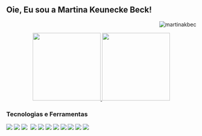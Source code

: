 <h2> Oie, Eu sou a Martina Keunecke Beck! </h2>
<p align="right"> <img src="https://komarev.com/ghpvc/?username=martinakbec" alt="martinakbec" /> </p>


<div align="center">
  <a href="https://github.com/martinakbeck">
    <img height="180em" src="https://github-readme-stats.vercel.app/api?username=martinakbeck&show_icons=true&theme=synthwave&include_all_commits=true&count_private=true"/>
    <img height="180em" src="https://github-readme-stats.vercel.app/api/top-langs/?username=martinakbeck&layout=compact&langs_count=7&theme=dracula"/>
  </a>
  </div>
  
  <div align="left"> 
  <h3> Tecnologias e Ferramentas </h3>
    <img src="https://img.shields.io/badge/Python-3776AB.svg?style=for-the-badge&logo=Python&logoColor=white">
    <img src="https://img.shields.io/badge/MySQL-4479A1.svg?style=for-the-badge&logo=MySQL&logoColor=white">
    <img src="https://img.shields.io/badge/SQLite-003B57.svg?style=for-the-badge&logo=SQLite&logoColor=white"> 
    <img scr="https://img.shields.io/badge/Render-46E3B7.svg?style=for-the-badge&logo=Render&logoColor=white"> 
    <img src="https://img.shields.io/badge/Streamlit-FF4B4B.svg?style=for-the-badge&logo=Streamlit&logoColor=white">
    <img src="https://img.shields.io/badge/Jupyter-F37626.svg?style=for-the-badge&logo=Jupyter&logoColor=white">
    <img src="https://img.shields.io/badge/Anaconda-44A833.svg?style=for-the-badge&logo=Anaconda&logoColor=white">
    <img src="https://img.shields.io/badge/Visual%20Studio%20Code-007ACC.svg?style=for-the-badge&logo=Visual-Studio-Code&logoColor=white">
    <img src="https://img.shields.io/badge/Notion-000000.svg?style=for-the-badge&logo=Notion&logoColor=white">  
    <img src="https://img.shields.io/badge/pandas-150458.svg?style=for-the-badge&logo=pandas&logoColor=white">
    <img src="https://img.shields.io/badge/NumPy-013243.svg?style=for-the-badge&logo=NumPy&logoColor=white">
    <img src="https://img.shields.io/badge/scikitlearn-F7931E.svg?style=for-the-badge&logo=scikit-learn&logoColor=white">
  </div>
